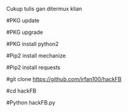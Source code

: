 Cukup tulis gan ditermux klian

#PKG update

#PKG upgrade

#PKG install python2

#Pip2 install mechanize

#Pip2 install requests

#git clone https://github.com/irfan100/hackFB

#cd hackFB

#Python hackFB.py
